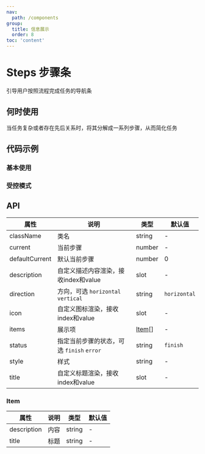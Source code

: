 ```yaml
---
nav:
  path: /components
group:
  title: 信息展示
  order: 8
toc: 'content'
---
```

# Steps 步骤条
引导用户按照流程完成任务的导航条
## 何时使用
当任务复杂或者存在先后关系时，将其分解成一系列步骤，从而简化任务
## 代码示例

### 基本使用
<code src='pages/Steps/index'></code>

### 受控模式
<code src='pages/StepsControl/index'></code>


## API
| 属性 | 说明 | 类型 | 默认值 |
| -----|-----|-----|-----|
| className | 类名 | string | - |
| current | 当前步骤 | number | - |
| defaultCurrent | 默认当前步骤 | number | 0 |
| description | 自定义描述内容渲染，接收index和value | slot | - |
| direction | 方向，可选 `horizontal` `vertical` | string | `horizontal` |
| icon | 自定义图标渲染，接收index和value | slot | - |
| items | 展示项 | [Item](#item)[] | - |
| status | 指定当前步骤的状态，可选 `finish` `error` | string | `finish` |
| style | 样式 | string | - |
| title | 自定义标题渲染，接收index和value | slot | - |

### Item
| 属性 | 说明 | 类型 | 默认值 |
| -----|-----|-----|-----|
| description | 内容 | string | - |
| title | 标题 | string | - |
